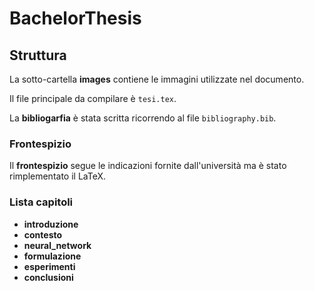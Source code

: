 # BachelorThesis

## Struttura 

La sotto-cartella __images__ contiene le immagini utilizzate nel documento.  

Il file principale da compilare è ``tesi.tex``.  

La __bibliogarfia__ è stata scritta ricorrendo al file ``bibliography.bib``.  


### Frontespizio
Il __frontespizio__ segue le indicazioni fornite dall'università ma è stato rimplementato il LaTeX.

### Lista capitoli

* __introduzione__  
* __contesto__  
* __neural_network__  
* __formulazione__  
* __esperimenti__  
* __conclusioni__  

